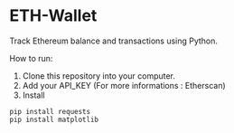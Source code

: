# ETH-Wallet
Track Ethereum balance and transactions using Python.

How to run:
1) Clone this repository into your computer.
2) Add your API_KEY (For more informations : Etherscan)
3) Install
```
pip install requests
pip install matplotlib
```
